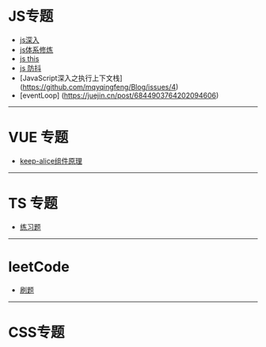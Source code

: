 # JS专题

* [js深入](https://github.com/mqyqingfeng/Blog)
* [js体系修炼](https://github.com/KieSun/fucking-frontend#%E6%95%B0%E6%8D%AE%E7%B1%BB%E5%9E%8B)
* [js this](https://segmentfault.com/a/1190000011194676)
* [js 防抖](https://towind.fun/2021/05/07/js-debounce-throttle/#/%E5%87%BD%E6%95%B0%E8%8A%82%E6%B5%81)
* [JavaScript深入之执行上下文栈] (https://github.com/mqyqingfeng/Blog/issues/4)
* [eventLoop] (https://juejin.cn/post/6844903764202094606)
***
# VUE 专题
* [keep-alice组件原理](https://juejin.cn/post/7009702115190767646?utm_source=gold_browser_extension)

***
# TS 专题
* [练习题](https://juejin.cn/post/7009046640308781063?utm_source=gold_browser_extension)
***
# leetCode
* [刷题](https://github.com/azl397985856/leetcode?utm_source=gold_browser_extension)

***

# CSS专题






